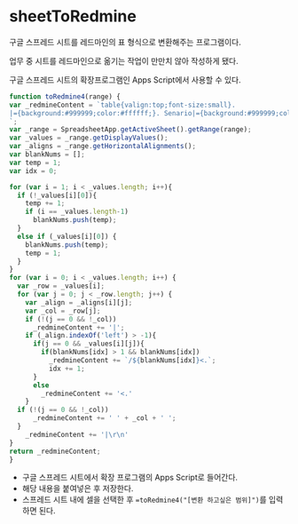 # sheetToRedmine

구글 스프레드 시트를 레드마인의 표 형식으로 변환해주는 프로그램이다. 

업무 중 시트를 레드마인으로 옮기는 작업이 만만치 않아 작성하게 됐다.

구글 스프레드 시트의 확장프로그램인 Apps Script에서 사용할 수 있다.
  
  ```javascript
  function toRedmine4(range) {
  var _redmineContent = `table{valign:top;font-size:small}.
|={background:#999999;color:#ffffff;}. Senario|={background:#999999;color:#ffffff;}. Test Case|={background:#999999;color:#ffffff;}. Expected|={background:#999999;color:#ffffff;}. Result|={background:#999999;color:#ffffff;}. Pass / Fail|={background:#999999;color:#ffffff;}. Comment|
`;
  var _range = SpreadsheetApp.getActiveSheet().getRange(range);
  var _values = _range.getDisplayValues();
  var _aligns = _range.getHorizontalAlignments();
  var blankNums = [];
  var temp = 1;
  var idx = 0;
  
  for (var i = 1; i < _values.length; i++){
    if (!_values[i][0]){
      temp += 1;
      if (i == _values.length-1)
        blankNums.push(temp);  
    }
    else if (_values[i][0]) {
      blankNums.push(temp);
      temp = 1;
    }
  }
  for (var i = 0; i < _values.length; i++) {
    var _row = _values[i];
    for (var j = 0; j < _row.length; j++) {
      var _align = _aligns[i][j];
      var _col = _row[j];
      if (!(j == 0 && !_col))
        _redmineContent += '|';
      if (_align.indexOf('left') > -1){
        if(j == 0 && _values[i][j]){
          if(blankNums[idx] > 1 && blankNums[idx])
            _redmineContent += `/${blankNums[idx]}<.`;
            idx += 1;
        }
        else
          _redmineContent += '<.'
      }
    if (!(j == 0 && !_col))
      _redmineContent += ' ' + _col + ' ';
    }
    _redmineContent += '|\r\n'
  }
  return _redmineContent;
}
```
  - 구글 스프레드 시트에서 확장 프로그램의 Apps Script로 들어간다.
  - 해당 내용을 붙여넣은 후 저장한다.
  - 스프레드 시트 내에 셀을 선택한 후 `=toRedmine4("[변환 하고싶은 범위]")`를 입력하면 된다.
